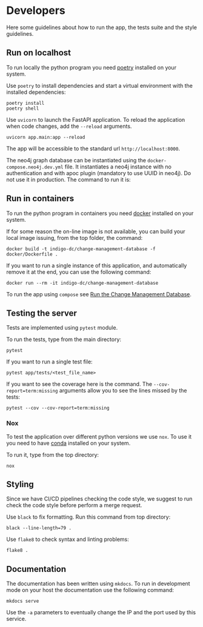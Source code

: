 # Developers

Here some guidelines about how to run the app, the tests suite and the style guidelines.

## Run on localhost

To run locally the python program you need [poetry](https://python-poetry.org/) installed on your system.

Use `poetry` to install dependencies and start a virtual environment with the installed dependencies:

```
poetry install
poetry shell
```

Use `uvicorn` to launch the FastAPI application. To reload the application when code changes, add the `--reload` arguments.

```
uvicorn app.main:app --reload
```

The app will be accessible to the standard url `http://localhost:8000`.

The neo4j graph database can be instantiated using the `docker-compose.neo4j.dev.yml` file. It instantiates a neo4j instance with no authentication and with apoc plugin (mandatory to use UUID in neo4j). Do not use it in production. The command to run it is:

## Run in containers

To run the python program in containers you need [docker](https://www.docker.com/) installed on your system.

If for some reason the on-line image is not available, you can build your local image issuing, from the top folder, the command:

```
docker build -t indigo-dc/change-management-database -f docker/Dockerfile .
```

If you want to run a single instance of this application, and automatically remove it at the end, you can use the following command:

```
docker run --rm -it indigo-dc/change-management-database
```

To run the app using `compose` see [Run the Change Management Database](getting_started.md).

## Testing the server

Tests are implemented using `pytest` module.

To run the tests, type from the main directory:

```
pytest
```

If you want to run a single test file:

```
pytest app/tests/<test_file_name>
```

If you want to see the coverage here is the command. The `--cov-report=term:missing` arguments allow you to see the lines missed by the tests:

```
pytest --cov --cov-report=term:missing
```

### Nox

To test the application over different python versions we use `nox`. To use it you need to have [conda](https://docs.conda.io/en/latest/) installed on your system.

To run it, type from the top directory:

```
nox
```

## Styling

Since we have CI/CD pipelines checking the code style, we suggest to run check the code style before perform a merge request.

Use `black` to fix formatting. Run this command from top directory:

```
black --line-length=79 .
```

Use `flake8` to check syntax and linting problems:

```
flake8 .
```

## Documentation

The documentation has been written using `mkdocs`. To run in development mode on your host the documentation use the following command:

```
mkdocs serve
```

Use the `-a` parameters to eventually change the IP and the port used by this service.
